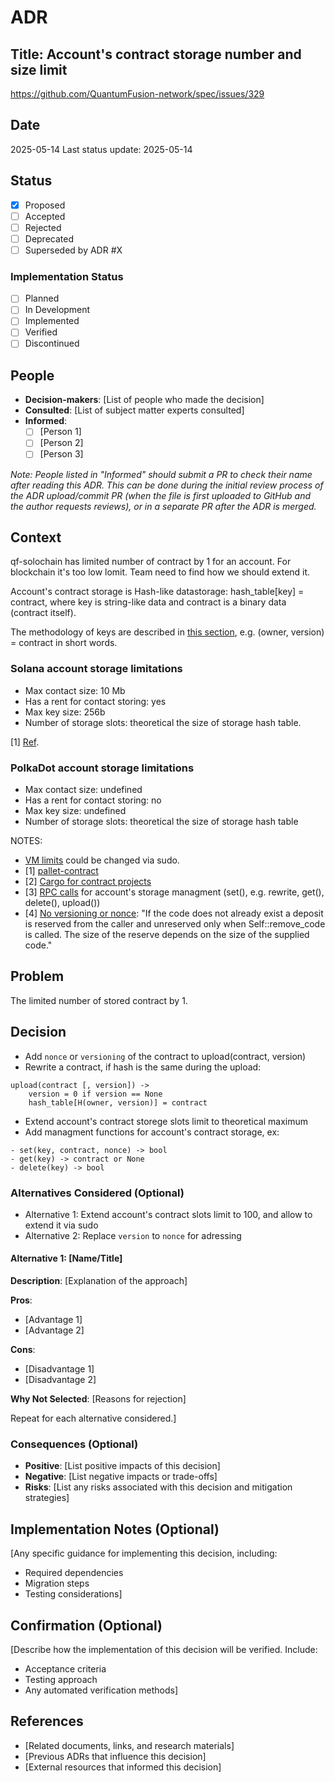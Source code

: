 # ADR

## Title: Account's contract storage number and size limit

https://github.com/QuantumFusion-network/spec/issues/329

## Date
2025-05-14
Last status update: 2025-05-14

## Status
- [X] Proposed
- [ ] Accepted
- [ ] Rejected
- [ ] Deprecated
- [ ] Superseded by ADR #X

### Implementation Status
- [ ] Planned
- [ ] In Development
- [ ] Implemented
- [ ] Verified
- [ ] Discontinued

## People
- **Decision-makers**: [List of people who made the decision]
- **Consulted**: [List of subject matter experts consulted]
- **Informed**: 
  - [ ] [Person 1] 
  - [ ] [Person 2]
  - [ ] [Person 3]
  
*Note: People listed in "Informed" should submit a PR to check their name after reading this ADR. This can be done during the initial review process of the ADR upload/commit PR (when the file is first uploaded to GitHub and the author requests reviews), or in a separate PR after the ADR is merged.*

## Context
qf-solochain has limited number of contract by 1 for an account. For blockchain it's too low lomit. Team need to find how we should extend it.

Account's contract storage is Hash-like datastorage: hash_table[key] = contract, where key is string-like data and contract is a binary data (contract itself).

The methodology of keys are described in [this section](https://github.com/QuantumFusion-network/spec/blob/main/docs/PolkaVM/blob_hashing_addressing.md#how-hash-and-address-are-set-for-an-uploaded-pvm-blob), e.g. (owner, version) = contract in short words.

### Solana account storage limitations
- Max contact size: 10 Mb
- Has a rent for contact storing: yes
- Max key size: 256b
- Number of storage slots: theoretical the size of storage hash table.

[1] [Ref](https://solana.com/docs/core/accounts#:~:text=Accounts%20can%20store%20up%20to,account%20has%20a%20program%20owner).

### PolkaDot account storage limitations
- Max contact size: undefined
- Has a rent for contact storing: no
- Max key size: undefined
- Number of storage slots: theoretical the size of storage hash table

NOTES:
- [VM limits](https://docs.rs/pallet-contracts/latest/pallet_contracts/struct.Limits.html) could be changed via sudo.
- [1] [pallet-contract](https://docs.rs/pallet-contracts/latest/pallet_contracts/index.html)
- [2] [Cargo for contract projects](https://use.ink/docs/v5/getting-started/calling-your-contract)
- [3] [RPC calls](https://docs.rs/pallet-contracts/latest/pallet_contracts/pallet/struct.Pallet.html#method.upload_code) for account's storage managment (set(), e.g. rewrite, get(), delete(), upload())
- [4] [No versioning or nonce](https://docs.rs/pallet-contracts/latest/pallet_contracts/pallet/struct.Pallet.html#method.upload_code): "If the code does not already exist a deposit is reserved from the caller and unreserved only when Self::remove_code is called. The size of the reserve depends on the size of the supplied code."

## Problem
The limited number of stored contract by 1.

## Decision
- Add `nonce` or `versioning` of the contract to upload(contract, version)
- Rewrite a contract, if hash is the same during the upload:
```
upload(contract [, version]) ->
    version = 0 if version == None
    hash_table[H(owner, version)] = contract
```
- Extend account's contract storege slots limit to theoretical maximum
- Add managment functions for account's contract storage, ex:
```
- set(key, contract, nonce) -> bool
- get(key) -> contract or None
- delete(key) -> bool
```

### Alternatives Considered (Optional)
- Alternative 1: Extend account's contract slots limit to 100, and allow to extend it via sudo
- Alternative 2: Replace `version` to `nonce` for adressing


#### Alternative 1: [Name/Title]
**Description**: [Explanation of the approach]

**Pros**:
- [Advantage 1]
- [Advantage 2]

**Cons**:
- [Disadvantage 1]
- [Disadvantage 2]

**Why Not Selected**: [Reasons for rejection]

Repeat for each alternative considered.]

### Consequences (Optional)
- **Positive**: [List positive impacts of this decision]
- **Negative**: [List negative impacts or trade-offs]
- **Risks**: [List any risks associated with this decision and mitigation strategies]

## Implementation Notes (Optional)
[Any specific guidance for implementing this decision, including:
- Required dependencies
- Migration steps
- Testing considerations]

## Confirmation (Optional)
[Describe how the implementation of this decision will be verified. Include:
- Acceptance criteria
- Testing approach
- Any automated verification methods]

## References
- [Related documents, links, and research materials]
- [Previous ADRs that influence this decision]
- [External resources that informed this decision]
